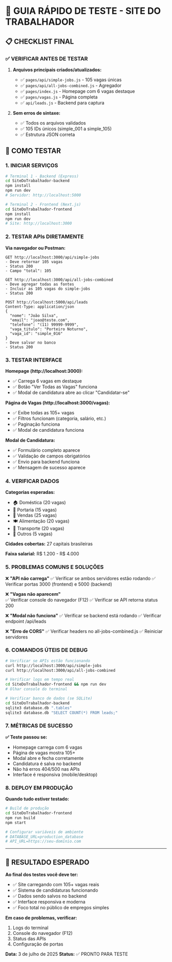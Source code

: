 # 🚀 GUIA RÁPIDO DE TESTE - SITE DO TRABALHADOR

## 📋 CHECKLIST FINAL

### ✅ VERIFICAR ANTES DE TESTAR

1. **Arquivos principais criados/atualizados:**
   - ✅ `pages/api/simple-jobs.js` - 105 vagas únicas
   - ✅ `pages/api/all-jobs-combined.js` - Agregador
   - ✅ `pages/index.js` - Homepage com 6 vagas destaque
   - ✅ `pages/vagas.js` - Página completa
   - ✅ `api/leads.js` - Backend para captura

2. **Sem erros de sintaxe:**
   - ✅ Todos os arquivos validados
   - ✅ 105 IDs únicos (simple_001 a simple_105)
   - ✅ Estrutura JSON correta

## 🧪 COMO TESTAR

### 1. INICIAR SERVIÇOS

```bash
# Terminal 1 - Backend (Express)
cd SiteDoTrabalhador-backend
npm install
npm run dev
# Servidor: http://localhost:5000

# Terminal 2 - Frontend (Next.js)  
cd SiteDoTrabalhador-frontend
npm install
npm run dev
# Site: http://localhost:3000
```

### 2. TESTAR APIs DIRETAMENTE

**Via navegador ou Postman:**

```
GET http://localhost:3000/api/simple-jobs
- Deve retornar 105 vagas
- Status 200
- Campo "total": 105

GET http://localhost:3000/api/all-jobs-combined  
- Deve agregar todas as fontes
- Incluir as 105 vagas do simple-jobs
- Status 200

POST http://localhost:5000/api/leads
Content-Type: application/json
{
  "nome": "João Silva",
  "email": "joao@teste.com", 
  "telefone": "(11) 99999-9999",
  "vaga_titulo": "Porteiro Noturno",
  "vaga_id": "simple_016"
}
- Deve salvar no banco
- Status 200
```

### 3. TESTAR INTERFACE

**Homepage (http://localhost:3000):**
- ✅ Carrega 6 vagas em destaque
- ✅ Botão "Ver Todas as Vagas" funciona
- ✅ Modal de candidatura abre ao clicar "Candidatar-se"

**Página de Vagas (http://localhost:3000/vagas):**
- ✅ Exibe todas as 105+ vagas
- ✅ Filtros funcionam (categoria, salário, etc.)
- ✅ Paginação funciona
- ✅ Modal de candidatura funciona

**Modal de Candidatura:**
- ✅ Formulário completo aparece
- ✅ Validação de campos obrigatórios
- ✅ Envio para backend funciona
- ✅ Mensagem de sucesso aparece

### 4. VERIFICAR DADOS

**Categorias esperadas:**
- 🏠 Doméstica (20 vagas)
- 🚪 Portaria (15 vagas) 
- 🛒 Vendas (25 vagas)
- 🍽️ Alimentação (20 vagas)
- 🚛 Transporte (20 vagas)
- 🧹 Outros (5 vagas)

**Cidades cobertas:** 27 capitais brasileiras

**Faixa salarial:** R$ 1.200 - R$ 4.000

### 5. PROBLEMAS COMUNS E SOLUÇÕES

❌ **"API não carrega"**
✅ Verificar se ambos servidores estão rodando
✅ Verificar portas 3000 (frontend) e 5000 (backend)

❌ **"Vagas não aparecem"**  
✅ Verificar console do navegador (F12)
✅ Verificar se API retorna status 200

❌ **"Modal não funciona"**
✅ Verificar se backend está rodando
✅ Verificar endpoint /api/leads

❌ **"Erro de CORS"**
✅ Verificar headers no all-jobs-combined.js
✅ Reiniciar servidores

### 6. COMANDOS ÚTEIS DE DEBUG

```bash
# Verificar se APIs estão funcionando
curl http://localhost:3000/api/simple-jobs
curl http://localhost:3000/api/all-jobs-combined

# Verificar logs em tempo real
cd SiteDoTrabalhador-frontend && npm run dev
# Olhar console do terminal

# Verificar banco de dados (se SQLite)
cd SiteDoTrabalhador-backend
sqlite3 database.db ".tables"
sqlite3 database.db "SELECT COUNT(*) FROM leads;"
```

### 7. MÉTRICAS DE SUCESSO

**✅ Teste passou se:**
- Homepage carrega com 6 vagas
- Página de vagas mostra 105+
- Modal abre e fecha corretamente
- Candidatura é salva no backend
- Não há erros 404/500 nas APIs
- Interface é responsiva (mobile/desktop)

### 8. DEPLOY EM PRODUÇÃO

**Quando tudo estiver testado:**

```bash
# Build de produção
cd SiteDoTrabalhador-frontend
npm run build
npm start

# Configurar variáveis de ambiente
# DATABASE_URL=production_database
# API_URL=https://seu-dominio.com
```

---

## 🎯 RESULTADO ESPERADO

**Ao final dos testes você deve ter:**
- ✅ Site carregando com 105+ vagas reais
- ✅ Sistema de candidaturas funcionando
- ✅ Dados sendo salvos no backend
- ✅ Interface responsiva e moderna
- ✅ Foco total no público de empregos simples

**Em caso de problemas, verificar:**
1. Logs do terminal
2. Console do navegador (F12)
3. Status das APIs
4. Configuração de portas

**Data:** 3 de julho de 2025
**Status:** ✅ PRONTO PARA TESTE
